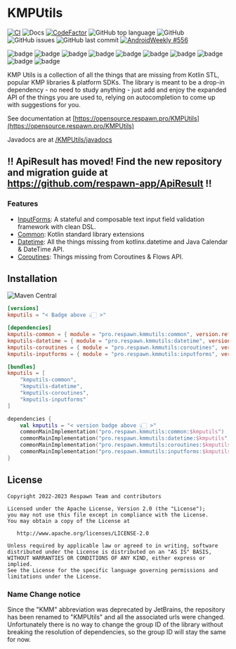 # KMPUtils

[![CI](https://github.com/respawn-app/KMPUtils/actions/workflows/ci.yml/badge.svg?branch=master)](https://github.com/respawn-app/KMPUtils/actions/workflows/ci.yml)
![Docs](https://img.shields.io/website?down_color=red&label=Docs&up_color=green&up_message=Online&url=http%3A%2F%2Fopensource.respawn.pro%2FKMPUtils%2F%23%2F)
[![CodeFactor](https://www.codefactor.io/repository/github/respawn-app/KMPUtils/badge)](https://www.codefactor.io/repository/github/respawn-app/KMPUtils)
![GitHub top language](https://img.shields.io/github/languages/top/respawn-app/KMPUtils)
![GitHub](https://img.shields.io/github/license/respawn-app/KMPUtils)
![GitHub issues](https://img.shields.io/github/issues/respawn-app/KMPUtils)
![GitHub last commit](https://img.shields.io/github/last-commit/respawn-app/KMPUtils)
[![AndroidWeekly #556](https://androidweekly.net/issues/issue-556/badge)](https://androidweekly.net/issues/issue-556/)

![badge][badge-android] ![badge][badge-jvm] ![badge][badge-js] ![badge][badge-nodejs] ![badge][badge-linux] ![badge][badge-windows] ![badge][badge-ios] ![badge][badge-mac] ![badge][badge-watchos] ![badge][badge-tvos]

KMP Utils is a collection of all the things that are missing from Kotlin STL, popular KMP libraries & platform SDKs.
The library is meant to be a drop-in dependency - no need to study anything - just add and
enjoy the expanded API of the things you are used to, relying on autocompletion to come up with suggestions for you.

See documentation at [https://opensource.respawn.pro/KMPUtils](https://opensource.respawn.pro/KMPUtils)

Javadocs are at [/KMPUtils/javadocs](https://opensource.respawn.pro/KMPUtils/#/javadocs/)

## ‼️ ApiResult has moved! Find the new repository and migration guide at https://github.com/respawn-app/ApiResult ‼️

### Features

* [InputForms](https://opensource.respawn.pro/KMPUtils/#/inputforms): A stateful and composable text input field
  validation framework with clean DSL.
* [Common](https://opensource.respawn.pro/KMPUtils/#/common): Kotlin standard library extensions
* [Datetime](https://opensource.respawn.pro/KMPUtils/#/datetime): All the things missing from kotlinx.datetime and Java
  Calendar & DateTime API.
* [Coroutines](https://opensource.respawn.pro/KMPUtils/#/coroutines): Things missing from Coroutines & Flows API.

## Installation

![Maven Central](https://img.shields.io/maven-central/v/pro.respawn.kmmutils/apiresult?label=Maven%20Central)

```toml
[versions]
kmputils = "< Badge above 👆🏻 >"

[dependencies]
kmputils-common = { module = "pro.respawn.kmmutils:common", version.ref = "kmputils" }
kmputils-datetime = { module = "pro.respawn.kmmutils:datetime", version.ref = "kmputils" }
kmputils-coroutines = { module = "pro.respawn.kmmutils:coroutines", version.ref = "kmputils" }
kmputils-inputforms = { module = "pro.respawn.kmmutils:inputforms", version.ref = "kmputils" }

[bundles]
kmputils = [
    "kmputils-common",
    "kmputils-datetime",
    "kmputils-coroutines",
    "kmputils-inputforms"
]
```

```kotlin
dependencies {
    val kmputils = "< version badge above 👆🏻 >"
    commonMainImplementation("pro.respawn.kmmutils:common:$kmputils")
    commonMainImplementation("pro.respawn.kmmutils:datetime:$kmputils")
    commonMainImplementation("pro.respawn.kmmutils:coroutines:$kmputils")
    commonMainImplementation("pro.respawn.kmmutils:inputforms:$kmputils")
}
```

## License

```
Copyright 2022-2023 Respawn Team and contributors

Licensed under the Apache License, Version 2.0 (the "License");
you may not use this file except in compliance with the License.
You may obtain a copy of the License at

   http://www.apache.org/licenses/LICENSE-2.0

Unless required by applicable law or agreed to in writing, software
distributed under the License is distributed on an "AS IS" BASIS,
WITHOUT WARRANTIES OR CONDITIONS OF ANY KIND, either express or implied.
See the License for the specific language governing permissions and
limitations under the License.

```

### Name Change notice

Since the "KMM" abbreviation was deprecated by JetBrains, the repository has been renamed to "KMPUtils" and all the associated urls were changed. Unfortunately there is no way to change the group ID of the library without breaking the resolution of dependencies, so the group ID will stay the same for now. 


[badge-android]: http://img.shields.io/badge/-android-6EDB8D.svg?style=flat

[badge-android-native]: http://img.shields.io/badge/support-[AndroidNative]-6EDB8D.svg?style=flat

[badge-jvm]: http://img.shields.io/badge/-jvm-DB413D.svg?style=flat

[badge-js]: http://img.shields.io/badge/-js-F8DB5D.svg?style=flat

[badge-js-ir]: https://img.shields.io/badge/support-[IR]-AAC4E0.svg?style=flat

[badge-nodejs]: https://img.shields.io/badge/-nodejs-68a063.svg?style=flat

[badge-linux]: http://img.shields.io/badge/-linux-2D3F6C.svg?style=flat

[badge-windows]: http://img.shields.io/badge/-windows-4D76CD.svg?style=flat

[badge-wasm]: https://img.shields.io/badge/-wasm-624FE8.svg?style=flat

[badge-apple-silicon]: http://img.shields.io/badge/support-[AppleSilicon]-43BBFF.svg?style=flat

[badge-ios]: http://img.shields.io/badge/-ios-CDCDCD.svg?style=flat

[badge-mac]: http://img.shields.io/badge/-macos-111111.svg?style=flat

[badge-watchos]: http://img.shields.io/badge/-watchos-C0C0C0.svg?style=flat

[badge-tvos]: http://img.shields.io/badge/-tvos-808080.svg?style=flat
